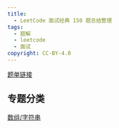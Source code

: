 ```yaml
---
title:
  - LeetCode 面试经典 150 题总结整理
tags:
  - 题解
  - leetcode
  - 面试
copyright: CC-BY-4.0
---
```

[题单链接](https://leetcode.cn/studyplan/top-interview-150/)

## 专题分类

[数组/字符串](./array-string.md)
